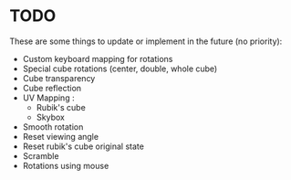 # TODO

These are some things to update or implement in the future (no priority):

* Custom keyboard mapping for rotations
* Special cube rotations (center, double, whole cube)
* Cube transparency
* Cube reflection
* UV Mapping : 
    * Rubik's cube
    * Skybox
* Smooth rotation
* Reset viewing angle
* Reset rubik's cube original state
* Scramble
* Rotations using mouse
